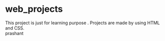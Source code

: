# web_projects
This project is just for learning purpose . Projects are made by using HTML and CSS. 
<br>
prashant
